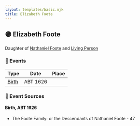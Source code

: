 ```yaml
---
layout: templates/basic.njk
title: Elizabeth Foote
---
```

## 🟣 Elizabeth Foote

Daughter of [Nathaniel Foote](/people/6/64098820) and [Living Person](/people/7/77201280)

### 📆 Events

Type | Date | Place
------ | ------ | ------
[Birth](#event-52444b17-487f-45bd-9b72-20b794e41b74) | ABT 1626 |

### 📰 Event Sources

#### <a id="event-52444b17-487f-45bd-9b72-20b794e41b74"></a> Birth, ABT 1626
* The Foote Family: or the Descendants of Nathaniel Foote  - 47